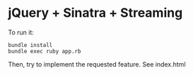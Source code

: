 # jQuery + Sinatra + Streaming

To run it:

    bundle install
    bundle exec ruby app.rb

Then, try to implement the requested feature. See index.html
